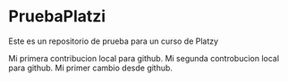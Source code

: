 # PruebaPlatzi
Este es un repositorio de prueba para un curso de Platzy

Mi primera contribucion local para github.
Mi segunda controbucion local para github.
Mi primer cambio desde github.
